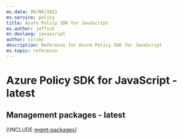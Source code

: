 ```yaml
---
ms.data: 09/06/2022
ms.service: policy
title: Azure Policy SDK for JavaScript
ms.author: jeffish
ms.devlang: javascript
author: xirzec
description: Reference for Azure Policy SDK for JavaScript
ms.topic: reference
---
```

# Azure Policy SDK for JavaScript - latest

## Management packages - latest
[!INCLUDE [mgmt-packages](policy-mgmt-index.md)]